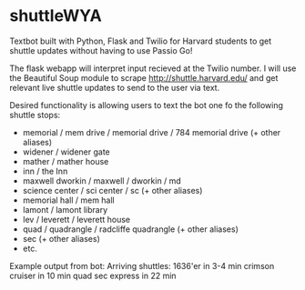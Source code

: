 # shuttleWYA
Textbot built with Python, Flask and Twilio for Harvard students to get shuttle updates without having to use Passio Go!

The flask webapp will interpret input recieved at the Twilio number. I will use the Beautiful Soup module to scrape http://shuttle.harvard.edu/ and get relevant live shuttle updates to send to the user via text.

Desired functionality is allowing users to text the bot one fo the following shuttle stops:
- memorial / mem drive / memorial drive / 784 memorial drive (+ other aliases)
- widener / widener gate
- mather / mather house
- inn / the Inn
- maxwell dworkin / maxwell / dworkin / md
- science center / sci center / sc (+ other aliases)
- memorial hall / mem hall
- lamont / lamont library
- lev / leverett / leverett house
- quad / quadrangle / radcliffe quadrangle (+ other aliases)
- sec (+ other aliases)
- etc.

Example output from bot:
Arriving shuttles:
1636'er in 3-4 min
crimson cruiser in 10 min
quad sec express in 22 min
 
